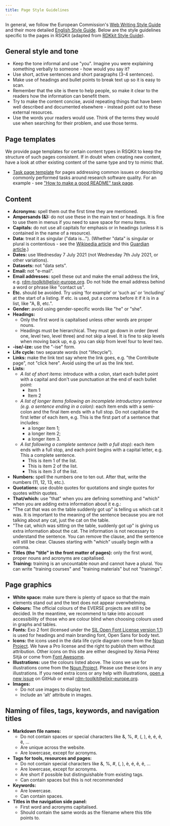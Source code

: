 ```yaml
---
title: Page Style Guidelines
---
```


In general, we follow the European Commission's [Web Writing Style Guide](https://wikis.ec.europa.eu/display/WEBGUIDE/02.+Web+writing+guidelines) and their more detailed [English Style Guide](https://commission.europa.eu/system/files/2023-11/styleguide_english_dgt_en.pdf). 
Below are the style guidelines specific to the pages in RSQKit (adapted from [RDKkit Style Guide](https://rdmkit.elixir-europe.org/style_guide)). 

## General style and tone

* Keep the tone informal and use "you". Imagine you were explaining something verbally to someone - how would you say it?
* Use short, active sentences and short paragraphs (3-4 sentences).
* Make use of headings and bullet points to break text up so it is easy to scan.
* Remember that the site is there to help people, so make it clear to the readers how the information can benefit them.
* Try to make the content concise, avoid repeating things that have been well described and documented elsewhere - instead point out to these external resources.
* Use the words your readers would use. Think of the terms they would use when searching for their problem, and use those terms.

## Page templates
  
We provide page templates for certain content types in RSQKit to keep the structure of such pages consistent. 
If in doubt when creating new content, have a look at other existing content of the same type and try to mimic that.
  
* [Task page template](https://github.com/EVERSE-ResearchSoftware/RSQKit/blob/main/pages/your_tasks/TEMPLATE_your_tasks.md) for pages addressing common issues or describing commonly performed tasks around research software quality. For an example - see ["How to make a good README" task page](https://everse.software/RSQKit/how_to_make_a_good_readme).

  
## Content

* **Acronyms:** spell them out the first time they are mentioned.
* **Ampersands (&):** do not use these in the main text or headings. It is fine to use them in menus if you need to save space for menu items.
* **Capitals:** do not use all capitals for emphasis or in headings (unless it is contained in the name of a resource).
* **Data:** treat it as singular ("data is..."). (Whether "data" is singular or plural is contentious - see the [Wikipedia article](https://en.wikipedia.org/wiki/Data_(word)) and this [Guardian article](https://www.theguardian.com/news/datablog/2010/jul/16/data-plural-singular).)
* **Dates:** use Wednesday 7 July 2021 (not Wednesday 7th July 2021, or other variations).
* **Datasets:** not "data sets".
* **Email:** not "e-mail".
* **Email addresses:** spell these out and make the email address the link, e.g. [rdm-toolkit@elixir-europe.org](mailto:rdm-toolkit@elixir-europe.org). Do not hide the email address behind a word or phrase like "contact us".
* **Etc.** should be avoided. Try using ‘for example’ or ‘such as’ or ‘including’ at the start of a listing. If etc. is used, put a comma before it if it is in a list, like "A, B, etc.". 
* **Gender:** avoid using gender-specific words like "he" or "she".
* **Headings:**
   * Only the first word is capitalised unless other words are proper nouns.
   * Headings must be hierarchical. They must go down in order (level one, level two, level three) and not skip a level. It is fine to skip levels when moving back up, e.g. you can skip from level four to level two.
* **-ise/-ize:** use the "-ise" form.
* **Life cycle:** two separate words (not "lifecycle").
* **Links:** make the link text say where the link goes, e.g. "the Contribute page", not "click here". Avoid using the url as the link text.
* **Lists:** 
   * _A list of short items_: introduce with a colon, start each bullet point with a capital and don't use punctuation at the end of each bullet point:
      * Item 1
      * Item 2
    * _A list of longer items following an incomplete introductory sentence (e.g. a sentence ending in a colon)_: each item ends with a semi-colon and the final item ends with a full stop. Do not capitalise the first letter of each item, e.g. This is the first part of a sentence that includes:
       * a longer item 1;
       * a longer item 2;
       * a longer item 3.
    * _A list following a complete sentence (with a full stop)_: each item ends with a full stop, and each point begins with a capital letter, e.g. This a complete sentence.
       * This is item 1 of the list.
       * This is item 2 of the list.
       * This is item 3 of the list.
* **Numbers:** spell the numbers one to ten out. After that, write the numbers (11, 12, 13, etc.).
* **Quotations:** use double quotes for quotations and single quotes for quotes within quotes.
* **That/which:** use "that" when you are defining something and "which" when you are adding extra information about it e.g.:
 * "The cat that was on the table suddenly got up" is telling us which cat it was. It is important to the meaning of the sentence because you are not talking about any cat, just the cat on the table.
 * "The cat, which was sitting on the table, suddenly got up" is giving us extra information about the cat. The information is not necessary to understand the sentence. You can remove the clause, and the sentence will still be clear. Clauses starting with "which" usually begin with a comma.
* **Titles (the "title" in the front matter of pages):** only the first word, proper nouns and acronyms are capitalised.
* **Training:** training is an uncountable noun and cannot have a plural. You can write "training courses" and "training materials" but not "trainings".

## Page graphics

  * **White space:** make sure there is plenty of space so that the main elements stand out and the text does not appear overwhelming.
  * **Colours:** The official colours of the EVERSE projects are still to be decided. In the meantime, we recommend to take into account accessibility of those who are colour blind when choosing colours used in graphs and tables. 
  * **Fonts:** Exo 2 font (licensed under the [SIL Open Font License version 1.1](https://fonts.google.com/specimen/Exo+2)) is used for headings and main branding font, Open Sans for body text.
  * **Icons:** the icons used in the data life cycle diagram come from the [Noun Project](https://thenounproject.com/ELIXIRCommunications/kit/rdmkit/). We have a Pro license and the right to publish them without attribution. Other icons on this site are either desgined by Xènia Pérez Sitjà or come from [Font Awesome](https://fontawesome.com/).
  * **Illustrations:** use the colours listed above. The icons we use for illustrations come from the [Noun Project](https://thenounproject.com/ELIXIRCommunications/kit/rdmkit/). Please use these icons in any illustrations. If you need extra icons or any help with illustrations, [open a new issue](https://github.com/elixir-europe/rdmkit/issues) on GitHub or email [rdm-toolkit@elixir-europe.org](mailto:rdm-toolkit@elixir-europe.org).
  * **Images:**
    * Do not use images to display text.
    * Include an 'alt' attribute in images.
   
## Naming of files, tags, keywords, and navigation titles

* **Markdown file names:**
  * Do not contain spaces or special characters like &, %, #, (, ), è, é, ê, ë, ...
  * Are unique across the website.
  * Are lowercase, except for acronyms.
* **Tags for tools, resources and pages:**
  * Do not contain special characters like &, %, #, (, ), è, é, ê, ë, ...
  * Are lowercase, except for acronyms.
  * Are short if possible but distinguishable from existing tags.
  * Can contain spaces but this is not recommended
* **Keywords:**
  * Are lowercase.
  * Can contain spaces.
* **Titles in the navigation side panel:**
  * First word and acronyms capitalised.
  * Should contain the same words as the filename where this title points to.
